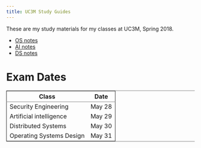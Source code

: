```yaml
---
title: UC3M Study Guides
---
```


These are my study materials for my classes at UC3M, Spring 2018.

-   [OS notes](os.md)
-   [AI notes](ai.md)
-   [DS notes](ds.md)

# Exam Dates

<table border="2" cellspacing="0" cellpadding="6" rules="groups" frame="hsides">


<colgroup>
<col  class="left" />

<col  class="left" />
</colgroup>
<thead>
<tr>
<th scope="col" class="left">Class</th>
<th scope="col" class="left">Date</th>
</tr>
</thead>

<tbody>
<tr>
<td class="left">Security Engineering</td>
<td class="left">May 28</td>
</tr>


<tr>
<td class="left">Artificial intelligence</td>
<td class="left">May 29</td>
</tr>


<tr>
<td class="left">Distributed Systems</td>
<td class="left">May 30</td>
</tr>


<tr>
<td class="left">Operating Systems Design</td>
<td class="left">May 31</td>
</tr>
</tbody>
</table>